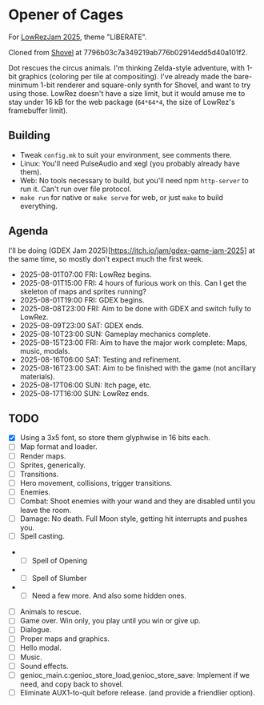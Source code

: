 # Opener of Cages

For [LowRezJam 2025](https://itch.io/jam/lowrezjam-2025), theme "LIBERATE".

Cloned from [Shovel](https://github.com/aksommerville/shovel) at 7796b03c7a349219ab776b02914edd5d40a101f2.

Dot rescues the circus animals.
I'm thinking Zelda-style adventure, with 1-bit graphics (coloring per tile at compositing).
I've already made the bare-minimum 1-bit renderer and square-only synth for Shovel, and want to try using those.
LowRez doesn't have a size limit, but it would amuse me to stay under 16 kB for the web package (`64*64*4`, the size of LowRez's framebuffer limit).

## Building

 - Tweak `config.mk` to suit your environment, see comments there.
 - Linux: You'll need PulseAudio and xegl (you probably already have them).
 - Web: No tools necessary to build, but you'll need npm `http-server` to run it. Can't run over file protocol.
 - `make run` for native or `make serve` for web, or just `make` to build everything.
 
## Agenda

I'll be doing (GDEX Jam 2025)[https://itch.io/jam/gdex-game-jam-2025] at the same time, so mostly don't expect much the first week.

 - 2025-08-01T07:00 FRI: LowRez begins.
 - 2025-08-01T15:00 FRI: 4 hours of furious work on this. Can I get the skeleton of maps and sprites running?
 - 2025-08-01T19:00 FRI: GDEX begins.
 - 2025-08-08T23:00 FRI: Aim to be done with GDEX and switch fully to LowRez.
 - 2025-08-09T23:00 SAT: GDEX ends.
 - 2025-08-10T23:00 SUN: Gameplay mechanics complete.
 - 2025-08-15T23:00 FRI: Aim to have the major work complete: Maps, music, modals.
 - 2025-08-16T06:00 SAT: Testing and refinement.
 - 2025-08-16T23:00 SAT: Aim to be finished with the game (not ancillary materials).
 - 2025-08-17T06:00 SUN: Itch page, etc.
 - 2025-08-17T16:00 SUN: LowRez ends.

## TODO

- [x] Using a 3x5 font, so store them glyphwise in 16 bits each.
- [ ] Map format and loader.
- [ ] Render maps.
- [ ] Sprites, generically.
- [ ] Transitions.
- [ ] Hero movement, collisions, trigger transitions.
- [ ] Enemies.
- [ ] Combat: Shoot enemies with your wand and they are disabled until you leave the room.
- [ ] Damage: No death. Full Moon style, getting hit interrupts and pushes you.
- [ ] Spell casting.
- - [ ] Spell of Opening
- - [ ] Spell of Slumber
- - [ ] Need a few more. And also some hidden ones.
- [ ] Animals to rescue.
- [ ] Game over. Win only, you play until you win or give up.
- [ ] Dialogue.
- [ ] Proper maps and graphics.
- [ ] Hello modal.
- [ ] Music.
- [ ] Sound effects.
- [ ] genioc_main.c:genioc_store_load,genioc_store_save: Implement if we need, and copy back to shovel.
- [ ] Eliminate AUX1-to-quit before release. (and provide a friendlier option).
